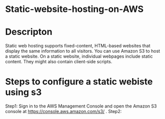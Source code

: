 # Static-website-hosting-on-AWS

# Descripton

Static web hosting supports fixed-content, HTML-based websites that display the same information to all visitors. You can use Amazon S3 to host a static website. On a static website, individual webpages include static content. They might also contain client-side scripts.

# Steps to configure a static webiste using s3

Step1: Sign in to the AWS Management Console and open the Amazon S3 console at https://console.aws.amazon.com/s3/ .
Step2:
